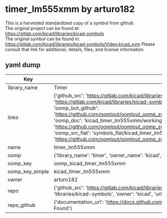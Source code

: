 # timer_lm555xmm by arturo182  
This is a harvested standardized copy of a symbol from github.  
The original project can be found at:  
https://gitlab.com/kicad/libraries/kicad-symbols  
The original symbol can be found in:
https://gitlab.com/kicad/libraries/kicad-symbols/Video.kicad_sym
Please consult that link for additional, details, files, and license information.  
## yaml dump  
| Key | Value |  
| --- | --- |  
| library_name | Timer |  
| links | {'github_src': 'https://gitlab.com/kicad/libraries/kicad-symbols/Video.kicad_sym', 'github_src_repo': 'https://gitlab.com/kicad/libraries/kicad-symbols', 'oomp_bot': 'kicad_timer_lm555xmm/working', 'oomp_bot_github': 'https://github.com/oomlout/oomlout_oomp_symbol_bot/tree/main/kicad_timer_lm555xmm/working', 'oomp_doc': 'kicad_timer_lm555xmm/working', 'oomp_doc_github': 'https://github.com/oomlout/oomlout_oomp_symbol_doc/tree/main/kicad_timer_lm555xmm/working', 'oomp_src_flat': 'symbols_flat/kicad_timer_lm555xmm/working', 'oomp_src_flat_github': 'https://github.com/oomlout/oomlout_oomp_symbol_src/tree/main/kicad_timer_lm555xmm/working'} |  
| name | timer_lm555xmm |  
| oomp | {'library_name': 'timer', 'owner_name': 'kicad', 'symbol_name': 'timer_lm555xmm'} |  
| oomp_key | oomp_kicad_timer_lm555xmm |  
| oomp_key_simple | kicad_timer_lm555xmm |  
| owner | arturo182 |  
| repo | {'github_src': 'https://gitlab.com/kicad/libraries/kicad-symbols/Video.kicad_sym', 'name': 'libraries/kicad-symbols', 'owner': 'kicad', 'url': 'https://gitlab.com/kicad/libraries/kicad-symbols'} |  
| repo_github | {'documentation_url': 'https://docs.github.com/rest/repos/repos#get-a-repository', 'message': 'Not Found'} |  

